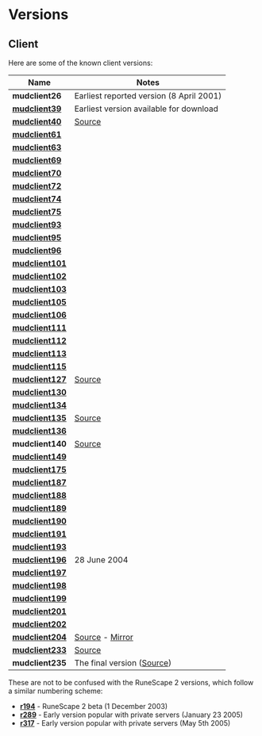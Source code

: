 # Versions

## Client

Here are some of the known client versions:

| Name | Notes |
|------|-----|
| **mudclient26** | Earliest reported version (8 April 2001) |
| **[mudclient39](http://rscdump.com/mudclient39.jar)** | Earliest version available for download |
| **[mudclient40](http://rscdump.com/mudclient40.jar)** | [Source](https://bitbucket.org/eggsampler/rsc/src/master/40/) |
| **[mudclient61](http://rscdump.com/mudclient61.jar)** | |
| **[mudclient63](http://rscdump.com/mudclient63.jar)** | |
| **[mudclient69](http://rscdump.com/mudclient69.jar)** | |
| **[mudclient70](http://rscdump.com/mudclient70.jar)** | |
| **[mudclient72](http://rscdump.com/mudclient72.jar)** | |
| **[mudclient74](http://rscdump.com/mudclient74.jar)** | |
| **[mudclient75](http://rscdump.com/mudclient75.jar)** | |
| **[mudclient93](http://rscdump.com/mudclient93.jar)** | |
| **[mudclient95](http://rscdump.com/mudclient95.jar)** | |
| **[mudclient96](http://rscdump.com/mudclient96.jar)** | |
| **[mudclient101](http://rscdump.com/mudclient101.jar)** | |
| **[mudclient102](http://rscdump.com/mudclient102.jar)** | |
| **[mudclient103](http://rscdump.com/mudclient103.jar)** | |
| **[mudclient105](http://rscdump.com/mudclient105.jar)** | |
| **[mudclient106](http://rscdump.com/mudclient106.jar)** | |
| **[mudclient111](http://rscdump.com/mudclient111.jar)** | |
| **[mudclient112](http://rscdump.com/mudclient112.jar)** | |
| **[mudclient113](http://rscdump.com/mudclient113.jar)** | |
| **[mudclient115](http://rscdump.com/mudclient115.jar)** | |
| **[mudclient127](http://rscdump.com/mudclient127.jar)** | [Source](https://bitbucket.org/eggsampler/rsc/src/master/127/) |
| **[mudclient130](http://rscdump.com/mudclient130.jar)** | |
| **[mudclient134](http://rscdump.com/mudclient134.jar)** | |
| **[mudclient135](http://rscdump.com/mudclient135.jar)** | [Source](https://bitbucket.org/_mthd0/rsc/src) |
| **[mudclient136](http://rscdump.com/mudclient136.jar)** | |
| **mudclient140** | [Source](https://bitbucket.org/Hikilaka/mudclient-140/src) |
| **[mudclient149](http://rscdump.com/mudclient149.jar)** | |
| **[mudclient175](http://rscdump.com/mudclient175.jar)** | |
| **[mudclient187](http://rscdump.com/mudclient187.jar)** | |
| **[mudclient188](http://rscdump.com/mudclient188.jar)** | |
| **[mudclient189](http://rscdump.com/mudclient189.jar)** | |
| **[mudclient190](http://rscdump.com/mudclient190.jar)** | |
| **[mudclient191](http://rscdump.com/mudclient191.jar)** | |
| **[mudclient193](http://rscdump.com/mudclient193.jar)** | |
| **[mudclient196](http://rscdump.com/mudclient196.jar)** | 28 June 2004 |
| **[mudclient197](http://rscdump.com/mudclient197.jar)** | |
| **[mudclient198](http://rscdump.com/mudclient198.jar)** | |
| **[mudclient199](http://rscdump.com/mudclient199.jar)** | |
| **[mudclient201](http://rscdump.com/mudclient201.jar)** | |
| **[mudclient202](https://github.com/tomfitzhenry/runescape-classic-dump/tree/master/rs1/rs1/v202)** | |
| **[mudclient204](https://github.com/tomfitzhenry/RuneScape-classic-dump/blob/master/eXemplar's-collection/exemplar/rs1/rs1/mudclients/mudclient204.jar)** | [Source](https://bitbucket.org/eggsampler/rsc/src/master/204/) - [Mirror](https://github.com/2003scape/mudclient204) |
| **[mudclient233](https://bitbucket.org/eggsampler/rsc/src/63e3a5c9482c27b3555b38b6a6b9453d2f1771c4/jars)** | [Source](https://bitbucket.org/eggsampler/rsc/src/master/233/) |
| **mudclient235** | The final version ([Source](https://github.com/rsc-g15/rsc-235-deob)) |

These are not to be confused with the RuneScape 2 versions, which follow a similar numbering scheme:

 - **[r194](http://rsclients.wikia.com/wiki/Revision_194)** - RuneScape 2 beta (1 December 2003)
 - **[r289](http://rsclients.wikia.com/wiki/Revision_289)** - Early version popular with private servers (January 23 2005)
 - **[r317](http://rsclients.wikia.com/wiki/Revision_317)** - Early version popular with private servers (May 5th 2005)
